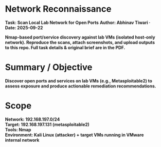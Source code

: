 # Network Reconnaissance 
**Task: Scan Local Lab Network for Open Ports**
**Author: Abhinav Tiwari · Date: 2025-09-22**

**Nmap-based port/service discovery against lab VMs (isolated host-only network). Reproduce the scans, attach screenshots, and upload outputs to this repo. Full task details & original brief are in the PDF.**

# Summary / Objective
**Discover open ports and services on lab VMs (e.g., Metasploitable2) to assess exposure and produce actionable remediation recommendations.**

# Scope
**Network: 192.168.197.0/24 <br>**
**Target: 192.168.197.131 (metasploitable2) <br>**
**Tools: Nmap <br>**
**Environment: Kali Linux (attacker) + target VMs running in VMware internal network <br>**
